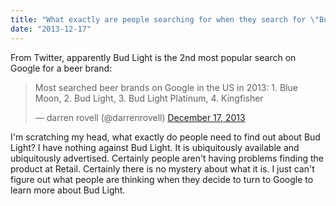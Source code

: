 ```yaml
---
title: "What exactly are people searching for when they search for \"Bud Light\"?"
date: "2013-12-17"
---
```


From Twitter, apparently Bud Light is the 2nd most popular search on Google for a beer brand:

<blockquote class="twitter-tweet" lang="en">Most searched beer brands on Google in the US in 2013: 1. Blue Moon, 2. Bud Light, 3. Bud Light Platinum, 4. Kingfisher<p></p>— darren rovell (@darrenrovell) <a href="https://twitter.com/darrenrovell/statuses/412938122184654848">December 17, 2013</a></blockquote>

<script async src="//platform.twitter.com/widgets.js" charset="utf-8"></script>

I'm scratching my head, what exactly do people need to find out about Bud Light? I have nothing against Bud Light. It is ubiquitously available and ubiquitously advertised. Certainly people aren't having problems finding the product at Retail. Certainly there is no mystery about what it is. I just can't figure out what people are thinking when they decide to turn to Google to learn more about Bud Light.
